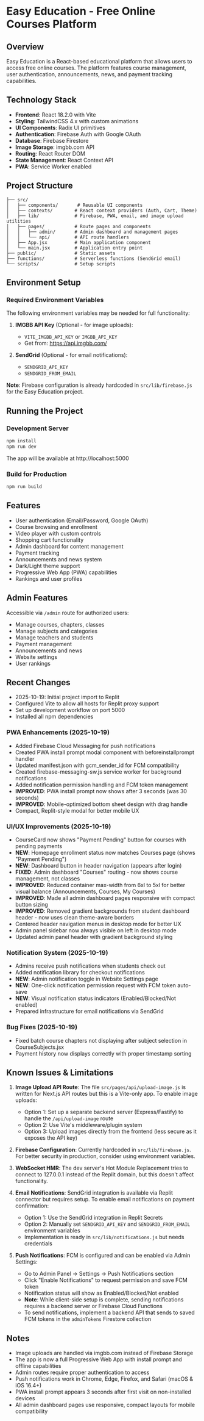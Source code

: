 # Easy Education - Free Online Courses Platform

## Overview
Easy Education is a React-based educational platform that allows users to access free online courses. The platform features course management, user authentication, announcements, news, and payment tracking capabilities.

## Technology Stack
- **Frontend**: React 18.2.0 with Vite
- **Styling**: TailwindCSS 4.x with custom animations
- **UI Components**: Radix UI primitives
- **Authentication**: Firebase Auth with Google OAuth
- **Database**: Firebase Firestore
- **Image Storage**: imgbb.com API
- **Routing**: React Router DOM
- **State Management**: React Context API
- **PWA**: Service Worker enabled

## Project Structure
```
├── src/
│   ├── components/       # Reusable UI components
│   ├── contexts/        # React context providers (Auth, Cart, Theme)
│   ├── lib/             # Firebase, PWA, email, and image upload utilities
│   ├── pages/           # Route pages and components
│   │   ├── admin/       # Admin dashboard and management pages
│   │   └── api/         # API route handlers
│   ├── App.jsx          # Main application component
│   └── main.jsx         # Application entry point
├── public/              # Static assets
├── functions/           # Serverless functions (SendGrid email)
└── scripts/             # Setup scripts

```

## Environment Setup

### Required Environment Variables
The following environment variables may be needed for full functionality:

1. **IMGBB API Key** (Optional - for image uploads):
   - `VITE_IMGBB_API_KEY` or `IMGBB_API_KEY`
   - Get from: https://api.imgbb.com/

2. **SendGrid** (Optional - for email notifications):
   - `SENDGRID_API_KEY`
   - `SENDGRID_FROM_EMAIL`

**Note**: Firebase configuration is already hardcoded in `src/lib/firebase.js` for the Easy Education project.

## Running the Project

### Development Server
```bash
npm install
npm run dev
```
The app will be available at http://localhost:5000

### Build for Production
```bash
npm run build
```

## Features
- User authentication (Email/Password, Google OAuth)
- Course browsing and enrollment
- Video player with custom controls
- Shopping cart functionality
- Admin dashboard for content management
- Payment tracking
- Announcements and news system
- Dark/Light theme support
- Progressive Web App (PWA) capabilities
- Rankings and user profiles

## Admin Features
Accessible via `/admin` route for authorized users:
- Manage courses, chapters, classes
- Manage subjects and categories
- Manage teachers and students
- Payment management
- Announcements and news
- Website settings
- User rankings

## Recent Changes
- 2025-10-19: Initial project import to Replit
- Configured Vite to allow all hosts for Replit proxy support
- Set up development workflow on port 5000
- Installed all npm dependencies

### PWA Enhancements (2025-10-19)
  - Added Firebase Cloud Messaging for push notifications
  - Created PWA install prompt modal component with beforeinstallprompt handler
  - Updated manifest.json with gcm_sender_id for FCM compatibility
  - Created firebase-messaging-sw.js service worker for background notifications
  - Added notification permission handling and FCM token management
  - **IMPROVED**: PWA install prompt now shows after 3 seconds (was 30 seconds)
  - **IMPROVED**: Mobile-optimized bottom sheet design with drag handle
  - Compact, Replit-style modal for better mobile UX

### UI/UX Improvements (2025-10-19)
  - CourseCard now shows "Payment Pending" button for courses with pending payments
  - **NEW**: Homepage enrollment status now matches Courses page (shows "Payment Pending")
  - **NEW**: Dashboard button in header navigation (appears after login)
  - **FIXED**: Admin dashboard "Courses" routing - now shows course management, not classes
  - **IMPROVED**: Reduced container max-width from 6xl to 5xl for better visual balance (Announcements, Courses, My Courses)
  - **IMPROVED**: Made all admin dashboard pages responsive with compact button sizing
  - **IMPROVED**: Removed gradient backgrounds from student dashboard header - now uses clean theme-aware borders
  - Centered header navigation menus in desktop mode for better UX
  - Admin panel sidebar now always visible on left in desktop mode
  - Updated admin panel header with gradient background styling

### Notification System (2025-10-19)
  - Admins receive push notifications when students check out
  - Added notification library for checkout notifications
  - **NEW**: Admin notification toggle in Website Settings page
  - **NEW**: One-click notification permission request with FCM token auto-save
  - **NEW**: Visual notification status indicators (Enabled/Blocked/Not enabled)
  - Prepared infrastructure for email notifications via SendGrid

### Bug Fixes (2025-10-19)
  - Fixed batch course chapters not displaying after subject selection in CourseSubjects.jsx
  - Payment history now displays correctly with proper timestamp sorting

## Known Issues & Limitations

1. **Image Upload API Route**: The file `src/pages/api/upload-image.js` is written for Next.js API routes but this is a Vite-only app. To enable image uploads:
   - Option 1: Set up a separate backend server (Express/Fastify) to handle the `/api/upload-image` route
   - Option 2: Use Vite's middleware/plugin system
   - Option 3: Upload images directly from the frontend (less secure as it exposes the API key)
   
2. **Firebase Configuration**: Currently hardcoded in `src/lib/firebase.js`. For better security in production, consider using environment variables.

3. **WebSocket HMR**: The dev server's Hot Module Replacement tries to connect to 127.0.0.1 instead of the Replit domain, but this doesn't affect functionality.

4. **Email Notifications**: SendGrid integration is available via Replit connector but requires setup. To enable email notifications on payment confirmation:
   - Option 1: Use the SendGrid integration in Replit Secrets
   - Option 2: Manually set `SENDGRID_API_KEY` and `SENDGRID_FROM_EMAIL` environment variables
   - Implementation is ready in `src/lib/notifications.js` but needs credentials

5. **Push Notifications**: FCM is configured and can be enabled via Admin Settings:
   - Go to Admin Panel → Settings → Push Notifications section
   - Click "Enable Notifications" to request permission and save FCM token
   - Notification status will show as Enabled/Blocked/Not enabled
   - **Note**: While client-side setup is complete, sending notifications requires a backend server or Firebase Cloud Functions
   - To send notifications, implement a backend API that sends to saved FCM tokens in the `adminTokens` Firestore collection

## Notes
- Image uploads are handled via imgbb.com instead of Firebase Storage
- The app is now a full Progressive Web App with install prompt and offline capabilities
- Admin routes require proper authentication to access
- Push notifications work in Chrome, Edge, Firefox, and Safari (macOS & iOS 16.4+)
- PWA install prompt appears 3 seconds after first visit on non-installed devices
- All admin dashboard pages use responsive, compact layouts for mobile compatibility
